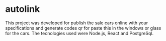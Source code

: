 # autolink
This project was developed for publish the sale cars online with your specifications and generate codes qr for paste this in the windows or glass for the cars. The tecnologies used were Node.js, React and PostgreSql.
